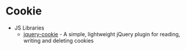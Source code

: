 # Cookie
* JS Libraries
    - [jquery-cookie](https://goo.gl/N5TGDu) - A simple, lightweight jQuery plugin for reading, writing and deleting cookies
